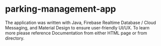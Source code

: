 # parking-management-app
The application was written with Java, Firebase Realtime Database / Cloud Messaging, and Material Design to ensure user-friendly UI/UX. To learn more please reference Documentation from either HTML page or from directory.

